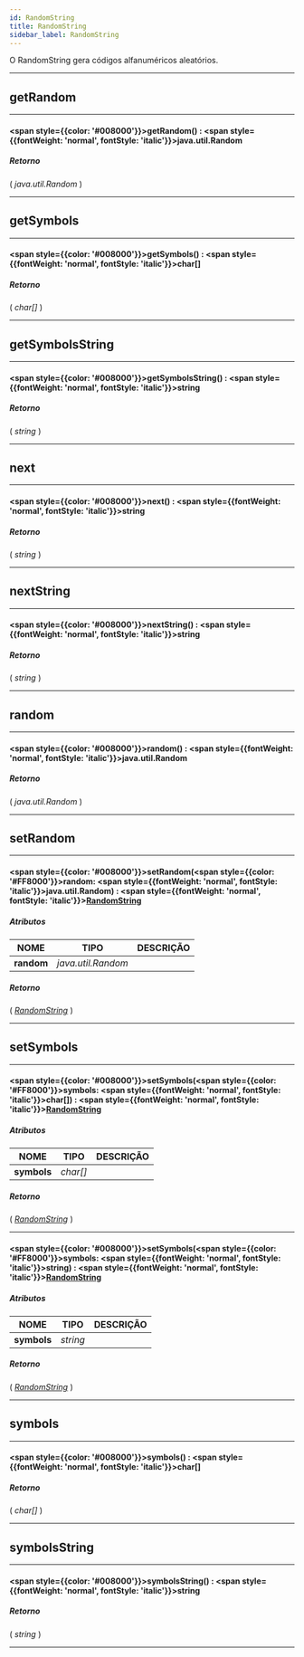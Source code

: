 ```yaml
---
id: RandomString
title: RandomString
sidebar_label: RandomString
---
```


O RandomString gera códigos alfanuméricos aleatórios.

---

## getRandom

---

#### <span style={{color: '#008000'}}>getRandom</span>() : <span style={{fontWeight: 'normal', fontStyle: 'italic'}}>java.util.Random</span>
##### Retorno

( _java.util.Random_ )


---

## getSymbols

---

#### <span style={{color: '#008000'}}>getSymbols</span>() : <span style={{fontWeight: 'normal', fontStyle: 'italic'}}>char[]</span>
##### Retorno

( _char[]_ )


---

## getSymbolsString

---

#### <span style={{color: '#008000'}}>getSymbolsString</span>() : <span style={{fontWeight: 'normal', fontStyle: 'italic'}}>string</span>
##### Retorno

( _string_ )


---

## next

---

#### <span style={{color: '#008000'}}>next</span>() : <span style={{fontWeight: 'normal', fontStyle: 'italic'}}>string</span>
##### Retorno

( _string_ )


---

## nextString

---

#### <span style={{color: '#008000'}}>nextString</span>() : <span style={{fontWeight: 'normal', fontStyle: 'italic'}}>string</span>
##### Retorno

( _string_ )


---

## random

---

#### <span style={{color: '#008000'}}>random</span>() : <span style={{fontWeight: 'normal', fontStyle: 'italic'}}>java.util.Random</span>
##### Retorno

( _java.util.Random_ )


---

## setRandom

---

#### <span style={{color: '#008000'}}>setRandom</span>(<span style={{color: '#FF8000'}}>random</span>: <span style={{fontWeight: 'normal', fontStyle: 'italic'}}>java.util.Random</span>) : <span style={{fontWeight: 'normal', fontStyle: 'italic'}}>[RandomString](../objects/RandomString)</span>
##### Atributos

| NOME | TIPO | DESCRIÇÃO |
|---|---|---|
| **random** | _java.util.Random_ |   |

##### Retorno

( _[RandomString](../objects/RandomString)_ )


---

## setSymbols

---

#### <span style={{color: '#008000'}}>setSymbols</span>(<span style={{color: '#FF8000'}}>symbols</span>: <span style={{fontWeight: 'normal', fontStyle: 'italic'}}>char[]</span>) : <span style={{fontWeight: 'normal', fontStyle: 'italic'}}>[RandomString](../objects/RandomString)</span>
##### Atributos

| NOME | TIPO | DESCRIÇÃO |
|---|---|---|
| **symbols** | _char[]_ |   |

##### Retorno

( _[RandomString](../objects/RandomString)_ )


---

#### <span style={{color: '#008000'}}>setSymbols</span>(<span style={{color: '#FF8000'}}>symbols</span>: <span style={{fontWeight: 'normal', fontStyle: 'italic'}}>string</span>) : <span style={{fontWeight: 'normal', fontStyle: 'italic'}}>[RandomString](../objects/RandomString)</span>
##### Atributos

| NOME | TIPO | DESCRIÇÃO |
|---|---|---|
| **symbols** | _string_ |   |

##### Retorno

( _[RandomString](../objects/RandomString)_ )


---

## symbols

---

#### <span style={{color: '#008000'}}>symbols</span>() : <span style={{fontWeight: 'normal', fontStyle: 'italic'}}>char[]</span>
##### Retorno

( _char[]_ )


---

## symbolsString

---

#### <span style={{color: '#008000'}}>symbolsString</span>() : <span style={{fontWeight: 'normal', fontStyle: 'italic'}}>string</span>
##### Retorno

( _string_ )


---

